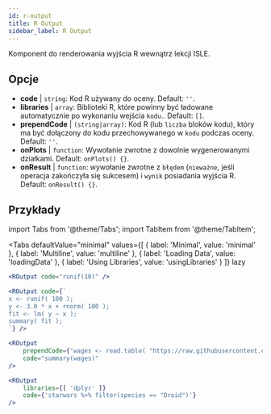 ```yaml
---
id: r-output
title: R Output
sidebar_label: R Output
---
```


Komponent do renderowania wyjścia R wewnątrz lekcji ISLE.

## Opcje

* __code__ | `string`: Kod R używany do oceny. Default: `''`.
* __libraries__ | `array`: Biblioteki R, które powinny być ładowane automatycznie po wykonaniu wejścia `kodu`.. Default: `[]`.
* __prependCode__ | `(string|array)`: Kod R (lub `liczba` bloków kodu), który ma być dołączony do kodu przechowywanego w `kodu` podczas oceny. Default: `''`.
* __onPlots__ | `function`: Wywołanie zwrotne z dowolnie wygenerowanymi działkami. Default: `onPlots() {}`.
* __onResult__ | `function`: wywołanie zwrotne z `błędem` (`nieważne`, jeśli operacja zakończyła się sukcesem) i `wynik` posiadania wyjścia R. Default: `onResult() {}`.


## Przykłady

import Tabs from '@theme/Tabs';
import TabItem from '@theme/TabItem';

<Tabs
    defaultValue="minimal"
    values={[
        { label: 'Minimal', value: 'minimal' },
        { label: 'Multiline', value: 'multiline' },
        { label: 'Loading Data', value: 'loadingData' },
        { label: 'Using Libraries', value: 'usingLibraries' }
    ]}
    lazy
>

<TabItem value="minimal" >

```jsx live
<ROutput code="runif(10)" />
```

</TabItem>

<TabItem value="multiline" >

```jsx live
<ROutput code={`
x <- runif( 100 );
y <- 3.0 * x + rnorm( 100 );
fit <- lm( y ~ x );
summary( fit );
`} />
```

</TabItem>

<TabItem value="loadingData" >

```jsx live
<ROutput 
    prependCode={'wages <- read.table( "https://raw.githubusercontent.com/stdlib-js/stdlib/develop/lib/node_modules/%40stdlib/datasets/berndt-cps-wages-1985/data/data.csv", header=TRUE, sep=",")'} 
    code="summary(wages)"
/>
```

</TabItem>

<TabItem value="usingLibraries" >

```jsx live
<ROutput 
    libraries={[ 'dplyr' ]}
    code={'starwars %>% filter(species == "Droid")'}
/>
```

</TabItem>

</Tabs>
